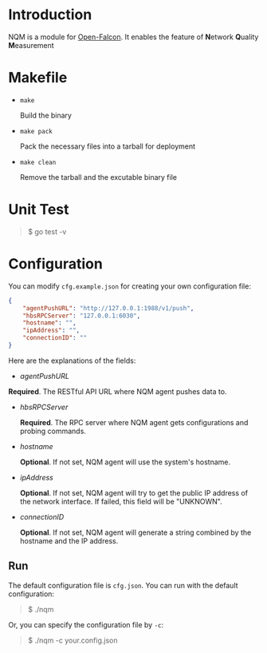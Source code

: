 # Introduction

NQM is a module for [Open-Falcon](https://github.com/open-falcon/). It enables the feature of **N**etwork **Q**uality **M**easurement



# Makefile

*  `make`

   Build the binary

*  `make pack`

   Pack the necessary files into a tarball for deployment

*  `make clean`

   Remove the tarball and the excutable binary file





# Unit Test

> $ go test -v



# Configuration

You can modify `cfg.example.json` for creating your own configuration file:

```json
{
	"agentPushURL": "http://127.0.0.1:1988/v1/push",
	"hbsRPCServer": "127.0.0.1:6030",
	"hostname": "",
	"ipAddress": "",
	"connectionID": ""
}
```

Here are the explanations of the fields:

*  *agentPushURL*

  **Required**. The RESTful API URL where NQM agent pushes data to.


* *hbsRPCServer*

  **Required**. The RPC server where NQM agent gets configurations and probing commands.


* *hostname*

  **Optional**. If not set, NQM agent will use the system's hostname.

* *ipAddress*

  **Optional**. If not set, NQM agent will try to get the public IP address of the network interface. If failed, this field will be "UNKNOWN".

* *connectionID*

  **Optional**. If not set, NQM agent will generate a string combined by the hostname and the IP address.  



## Run

The default configuration file is `cfg.json`. You can run with the default configuration:

> $ ./nqm

Or, you can specify the configuration file by `-c`:

> $ ./nqm -c your.config.json

